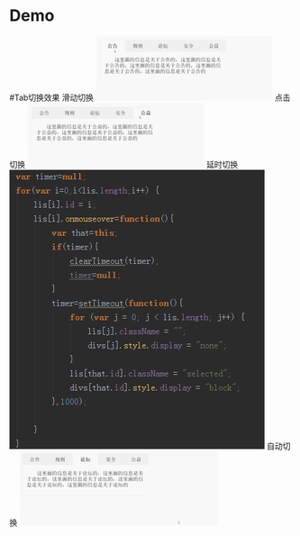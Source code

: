 # Demo
#Tab切换效果
滑动切换
![image](https://github.com/VincyH/Demo/blob/master/Tab%E5%88%87%E6%8D%A2%E6%95%88%E6%9E%9C/switch_slide/switch_1.gif)
点击切换
![image](https://github.com/VincyH/Demo/blob/master/Tab%E5%88%87%E6%8D%A2%E6%95%88%E6%9E%9C/switch_click/switch_2.gif)
延时切换
![image](https://github.com/VincyH/Demo/blob/master/Tab%E5%88%87%E6%8D%A2%E6%95%88%E6%9E%9C/switch_slide(timeout)/1.png)
自动切换
![image](https://github.com/VincyH/Demo/blob/master/Tab%E5%88%87%E6%8D%A2%E6%95%88%E6%9E%9C/switch_auto/switch_3.gif)
